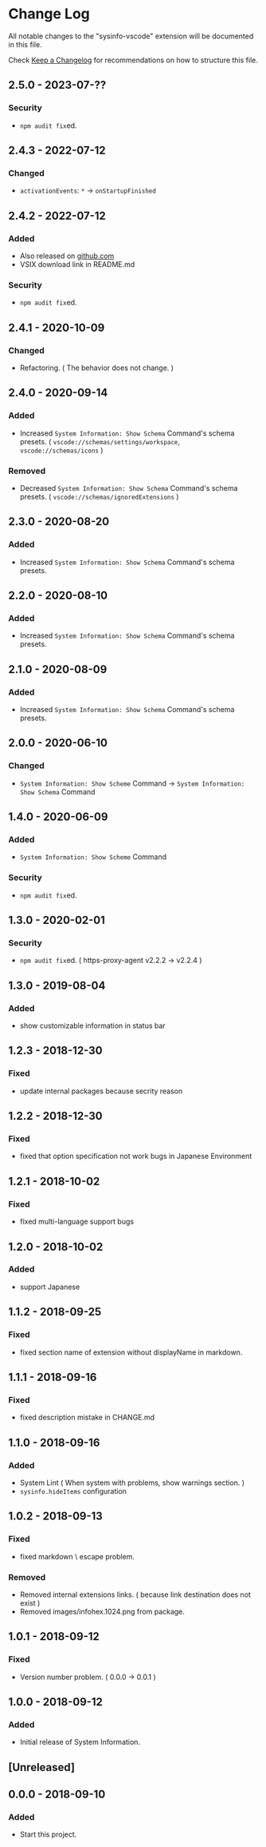 # Change Log

All notable changes to the "sysinfo-vscode" extension will be documented in this file.

Check [Keep a Changelog](http://keepachangelog.com/) for recommendations on how to structure this file.

## 2.5.0 - 2023-07-??

### Security

- `npm audit fix`ed.

## 2.4.3 - 2022-07-12

### Changed

- `activationEvents`: `*` -> `onStartupFinished`

## 2.4.2 - 2022-07-12

### Added

- Also released on [github.com](https://github.com/wraith13/sysinfo-vscode/releases)
- VSIX download link in README.md

### Security

- `npm audit fix`ed.

## 2.4.1 - 2020-10-09

### Changed

- Refactoring. ( The behavior does not change. )

## 2.4.0 - 2020-09-14

### Added

- Increased `System Information: Show Schema` Command's schema presets. ( `vscode://schemas/settings/workspace`, `vscode://schemas/icons` )

### Removed

- Decreased `System Information: Show Schema` Command's schema presets. ( `vscode://schemas/ignoredExtensions` )

## 2.3.0 - 2020-08-20

### Added

- Increased `System Information: Show Schema` Command's schema presets.

## 2.2.0 - 2020-08-10

### Added

- Increased `System Information: Show Schema` Command's schema presets.

## 2.1.0 - 2020-08-09

### Added

- Increased `System Information: Show Schema` Command's schema presets.

## 2.0.0 - 2020-06-10

### Changed

- `System Information: Show Scheme` Command -> `System Information: Show Schema` Command

## 1.4.0 - 2020-06-09

### Added

- `System Information: Show Scheme` Command

### Security

- `npm audit fix`ed.

## 1.3.0 - 2020-02-01

### Security

- `npm audit fix`ed. ( https-proxy-agent v2.2.2 -> v2.2.4 )

## 1.3.0 - 2019-08-04

### Added

- show customizable information in status bar

## 1.2.3 - 2018-12-30

### Fixed

- update internal packages because secrity reason

## 1.2.2 - 2018-12-30

### Fixed

- fixed that option specification not work bugs in Japanese Environment

## 1.2.1 - 2018-10-02

### Fixed

- fixed multi-language support bugs

## 1.2.0 - 2018-10-02

### Added

- support Japanese

## 1.1.2 - 2018-09-25

### Fixed

- fixed section name of extension without displayName in markdown.

## 1.1.1 - 2018-09-16

### Fixed

- fixed description mistake in CHANGE.md

## 1.1.0 - 2018-09-16

### Added

- System Lint ( When system with problems, show warnings section. )
- `sysinfo.hideItems` configuration

## 1.0.2 - 2018-09-13

### Fixed

- fixed markdown \\ escape problem.

### Removed

- Removed internal extensions links. ( because link destination does not exist )
- Removed images/infohex.1024.png from package.

## 1.0.1 - 2018-09-12

### Fixed

- Version number problem. ( 0.0.0 → 0.0.1 )

## 1.0.0 - 2018-09-12

### Added

- Initial release of System Information.

## [Unreleased]

## 0.0.0 - 2018-09-10

### Added

- Start this project.
